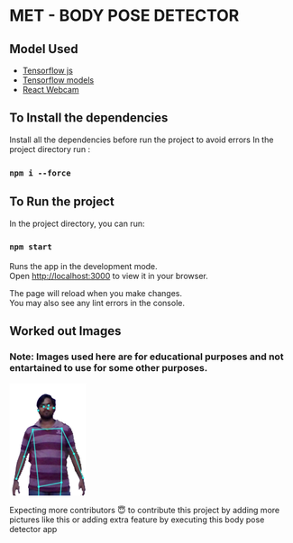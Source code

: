 # MET - BODY POSE DETECTOR

## Model Used

- [Tensorflow js](https://www.tensorflow.org/js)
- [Tensorflow models](https://www.tensorflow.org/js/models)
- [React Webcam](https://www.npmjs.com/package/react-webcam)

## To Install the dependencies

Install all the dependencies before run the project to avoid errors
In the project directory run :

### `npm i --force`

## To Run the project

In the project directory, you can run:

### `npm start`

Runs the app in the development mode.\
Open [http://localhost:3000](http://localhost:3000) to view it in your browser.

The page will reload when you make changes.\
You may also see any lint errors in the console.

## Worked out Images 

### **Note:** Images used here are for educational purposes and not entartained to use for some other purposes.
<img height=200px src='https://github.com/MettaSurendhar/Met-Body-Pose/blob/main/public/img-1' />

Expecting more contributors 😇 to contribute this project by adding more pictures like this or adding extra feature by executing this body pose detector app
